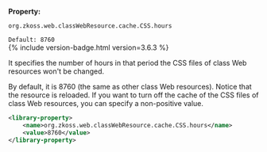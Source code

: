**Property:**

`org.zkoss.web.classWebResource.cache.CSS.hours`

`Default: 8760`  
{% include version-badge.html version=3.6.3 %}

It specifies the number of hours in that period the CSS files of class
Web resources won't be changed.

By default, it is 8760 (the same as other class Web resources). Notice
that the resource is reloaded. If you want to turn off the cache of the
CSS files of class Web resources, you can specify a non-positive value.

```xml
<library-property>
    <name>org.zkoss.web.classWebResource.cache.CSS.hours</name>
    <value>8760</value>
</library-property>
```

